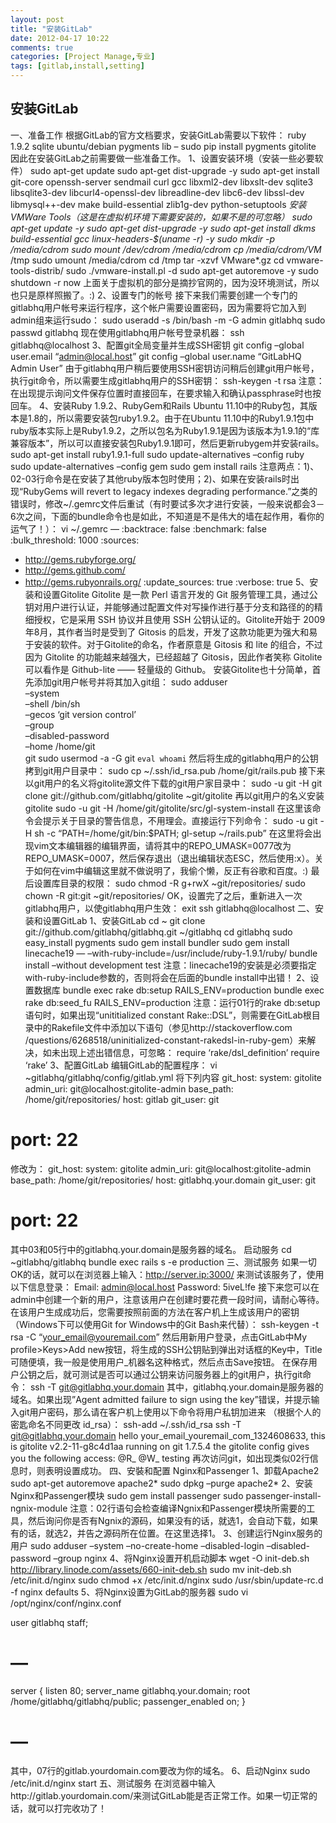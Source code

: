 ```yaml
---
layout: post
title: "安装GitLab"
date: 2012-04-17 10:22
comments: true
categories: [Project Manage,专业]
tags: [gitlab,install,setting]
---
```

## 安装GitLab
一、准备工作
根据GitLab的官方文档要求，安装GitLab需要以下软件：
ruby 1.9.2
sqlite
ubuntu/debian
pygments lib – sudo pip install pygments
gitolite
因此在安装GitLab之前需要做一些准备工作。
1、设置安装环境（安装一些必要软件）
sudo apt-get update
sudo apt-get dist-upgrade -y
sudo apt-get install git-core openssh-server sendmail curl gcc libxml2-dev libxslt-dev sqlite3 libsqlite3-dev libcurl4-openssl-dev libreadline-dev libc6-dev libssl-dev libmysql++-dev make build-essential zlib1g-dev python-setuptools
*安装VMWare Tools（这是在虚拟机环境下需要安装的，如果不是的可忽略）
sudo apt-get update -y
sudo apt-get dist-upgrade -y
sudo apt-get install dkms build-essential gcc linux-headers-$(uname -r) -y
sudo mkdir -p /media/cdrom
sudo mount /dev/cdrom /media/cdrom
cp /media/cdrom/VM* /tmp
sudo umount /media/cdrom
cd /tmp
tar -xzvf VMware*.gz
cd vmware-tools-distrib/
sudo ./vmware-install.pl -d
sudo apt-get autoremove -y
sudo shutdown -r now
上面关于虚拟机的部分是摘抄官网的，因为没环境测试，所以也只是原样照搬了。:)
2、设置专门的帐号
接下来我们需要创建一个专门的gitlabhq用户帐号来运行程序，这个帐户需要设置密码，因为需要将它加入到admin组来运行sudo：
sudo useradd -s /bin/bash -m -G admin gitlabhq
sudo passwd gitlabhq
现在使用gitlabhq用户帐号登录机器：
ssh gitlabhq@localhost
3、配置git全局变量并生成SSH密钥
git config –global user.email “admin@local.host”
git config –global user.name “GitLabHQ Admin User”
由于gitlabhq用户稍后要使用SSH密钥访问稍后创建git用户帐号，执行git命令，所以需要生成gitlabhq用户的SSH密钥：
ssh-keygen -t rsa
注意：在出现提示询问文件保存位置时直接回车，在要求输入和确认passphrase时也按回车。
4、安装Ruby 1.9.2、RubyGem和Rails
Ubuntu 11.10中的Ruby包，其版本是1.8的，所以需要安装包ruby1.9.2。由于在Ubuntu 11.10中的Ruby1.9.1包中ruby版本实际上是Ruby1.9.2，之所以包名为Ruby1.9.1是因为该版本为1.9.1的“库兼容版本”，所以可以直接安装包Ruby1.9.1即可，然后更新rubygem并安装rails。
sudo apt-get install ruby1.9.1-full
sudo update-alternatives –config ruby
sudo update-alternatives –config gem
sudo gem install rails
注意两点：1)、02-03行命令是在安装了其他ruby版本包时使用；2)、如果在安装rails时出现“RubyGems will revert to legacy indexes degrading performance.”之类的错误时，修改~/.gemrc文件后重试（有时要试多次才进行安装，一般来说都会3－6次之间，下面的bundle命令也是如此，不知道是不是伟大的墙在起作用，看你的运气了！）：
vi ~/.gemrc
—
:backtrace: false
:benchmark: false
:bulk_threshold: 1000
:sources:
- http://gems.rubyforge.org/
- http://gems.github.com/
- http://gems.rubyonrails.org/
:update_sources: true
:verbose: true
5、安装和设置Gitolite
Gitolite 是一款 Perl 语言开发的 Git 服务管理工具，通过公钥对用户进行认证，并能够通过配置文件对写操作进行基于分支和路径的的精细授权，它是采用 SSH 协议并且使用 SSH 公钥认证的。Gitolite开始于 2009年8月，其作者当时是受到了 Gitosis 的启发，开发了这款功能更为强大和易于安装的软件。对于Gitolite的命名，作者原意是 Gitosis 和 lite 的组合，不过因为 Gitolite 的功能越来越强大，已经超越了 Gitosis，因此作者笑称 Gitolite 可以看作是 Github-lite —— 轻量级的 Github。
安装Gitolite也十分简单，首先添加git用户帐号并将其加入git组：
sudo adduser \
–system \
–shell /bin/sh \
–gecos ‘git version control’ \
–group \
–disabled-password \
–home /home/git \
git
sudo usermod -a -G git `eval whoami`
然后将生成的gitlabhq用户的公钥拷到git用户目录中：
sudo cp ~/.ssh/id_rsa.pub /home/git/rails.pub
接下来以git用户的名义将gitolite源文件下载的git用户家目录中：
sudo -u git -H git clone git://github.com/gitlabhq/gitolite ~git/gitolite
再以git用户的名义安装gitolite
sudo -u git -H /home/git/gitolite/src/gl-system-install
在这里该命令会提示关于目录的警告信息，不用理会。直接运行下列命令：
sudo -u git -H sh -c “PATH=/home/git/bin:$PATH; gl-setup ~/rails.pub”
在这里将会出现vim文本编辑器的编辑界面，请将其中的REPO_UMASK=0077改为REPO_UMASK=0007，然后保存退出（退出编辑状态ESC，然后使用:x）。关于如何在vim中编辑这里就不做说明了，我偷个懒，反正有谷歌和百度。:)
最后设置库目录的权限：
sudo chmod -R g+rwX ~git/repositories/
sudo chown -R git:git ~git/repositories/
OK，设置完了之后，重新进入一次gitlabhq用户，以使gitlabhq用户生效：
exit
ssh gitlabhq@localhost
二、安装和设置GitLab
1、安装GitLab
cd ~
git clone git://github.com/gitlabhq/gitlabhq.git ~/gitlabhq
cd gitlabhq
sudo easy_install pygments
sudo gem install bundler
sudo gem install linecache19 — –with-ruby-include=/usr/include/ruby-1.9.1/ruby/
bundle install –without development test
注意：linecache19的安装是必须要指定with-ruby-include参数的，否则将会在后面的bundle install中出错！
2、设置数据库
bundle exec rake db:setup RAILS_ENV=production
bundle exec rake db:seed_fu RAILS_ENV=production
注意：运行01行的rake db:setup语句时，如果出现“unititialized constant Rake::DSL”，则需要在GitLab根目录中的Rakefile文件中添加以下语句（参见http://stackoverflow.com /questions/6268518/uninitialized-constant-rakedsl-in-ruby-gem）来解决，如未出现上述出错信息，可忽略：
require ‘rake/dsl_definition’
require ‘rake’
3、配置GitLab
编辑GitLab的配置程序：
vi ~gitlabhq/gitlabhq/config/gitlab.yml
将下列内容
git_host:
system: gitolite
admin_uri: git@localhost:gitolite-admin
base_path: /home/git/repositories/
host: gitlab
git_user: git
# port: 22
修改为：
git_host:
system: gitolite
admin_uri: git@localhost:gitolite-admin
base_path: /home/git/repositories/
host: gitlabhq.your.domain
git_user: git
# port: 22
其中03和05行中的gitlabhq.your.domain是服务器的域名。
启动服务
cd ~gitlabhq/gitlabhq
bundle exec rails s -e production
三、测试服务
如果一切OK的话，就可以在浏览器上输入：http://server.ip:3000/ 来测试该服务了，使用以下信息登录：
Email: admin@local.host
Password: 5iveL!fe
接下来您可以在admin中创建一个新的用户，注意该用户在创建时要花费一段时间，请耐心等待。在该用户生成成功后，您需要按照前面的方法在客户机上生成该用户的密钥（Windows下可以使用Git for Windows中的Git Bash来代替）：
ssh-keygen -t rsa -C “your_email@youremail.com”
然后用新用户登录，点击GitLab中My profile&gt;Keys&gt;Add new按钮，将生成的SSH公钥贴到弹出对话框的Key中，Title可随便填，我一般是使用用户_机器名这种格式，然后点击Save按钮。
在保存用户公钥之后，就可测试是否可以通过公钥来访问服务器上的git用户，执行git命令：
ssh -T git@gitlabhq.your.domain
其中，gitlabhq.your.domain是服务器的域名。如果出现”Agent admitted failure to sign using the key”错误，并提示输入git用户密码，那么请在客户机上使用以下命令将用户私钥加进来 （根据个人的密匙命名不同更改 id_rsa）：
ssh-add ~/.ssh/id_rsa
ssh -T git@gitlabhq.your.domain
hello your_email_youremail_com_1324608633, this is gitolite v2.2-11-g8c4d1aa running on git 1.7.5.4 the gitolite config gives you the following access: @R_ @W_ testing
再次访问git，如出现类似02行信息时，则表明设置成功。
四、安裝和配置 Nginx和Passenger
1、卸载Apache2
sudo apt-get autoremove apache2*
sudo dpkg –purge apache2*
2、安装Nginx和Passenger模块
sudo gem install passenger
sudo passenger-install-ngnix-module
注意：02行语句会检查编译Ngnix和Passenger模块所需要的工具，然后询问你是否有Ngnix的源码，如果没有的话，就选1，会自动下载，如果有的话，就选2，并告之源码所在位置。在这里选择1。
3、创建运行Nginx服务的用户
sudo adduser –system –no-create-home –disabled-login –disabled-password –group nginx
4、将Nginx设置开机启动脚本
wget -O init-deb.sh http://library.linode.com/assets/660-init-deb.sh
sudo mv init-deb.sh /etc/init.d/nginx
sudo chmod +x /etc/init.d/nginx
sudo /usr/sbin/update-rc.d -f nginx defaults
5、将Nginx设置为GitLab的服务器
sudo vi /opt/nginx/conf/nginx.conf

user gitlabhq staff;
# —
server {
listen 80;
server_name gitlabhq.your.domain;
root /home/gitlabhq/gitlabhq/public;
passenger_enabled on;
}
# —
其中，07行的gitlab.yourdomain.com要改为你的域名。
6、启动Nginx
sudo /etc/init.d/nginx start
五、测试服务
在浏览器中输入http://gitlab.yourdomain.com/来测试GitLab能是否正常工作。如果一切正常的话，就可以打完收功了！
